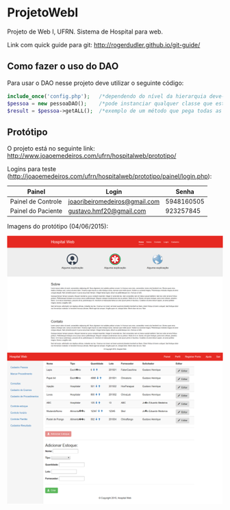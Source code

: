 # ProjetoWebI

Projeto de Web I, UFRN. 
Sistema de Hospital para web.

Link com quick guide para git: http://rogerdudler.github.io/git-guide/

## Como fazer o uso do DAO
Para usar o DAO nesse projeto deve utilizar o seguinte código:

```php
include_once('config.php');	  /*dependendo do nível da hierarquia deve-se mudar o caminho do config.php*/
$pessoa = new pessoaDAO();	  /*pode instanciar qualquer classe que estende de DAO*/
$result = $pessoa->getALL();  /*exemplo de um método que pega todas as tuplas da tabela instanciada, retornando o resultado do mysqli direto, necessário iterar sobre as linhas para mostrar o resultado no sistema.*/
```

## Protótipo

O projeto está no seguinte link: http://www.joaoemedeiros.com/ufrn/hospitalweb/prototipo/

Logins para teste (http://joaoemedeiros.com/ufrn/hospitalweb/prototipo/painel/login.php):

Painel | Login | Senha 
------ | ----- | -----
Painel de Controle | joaoribeiromedeiros@gmail.com | 5948160505
Painel do Paciente | gustavo.hmf20@gmail.com | 923257845

Imagens do protótipo (04/06/2015):

![Alt text](/screenshots/pagina_principal.png?raw=true "Página Pricipal")
![Alt text](/screenshots/controle_estoque.png?raw=true "Controle Estoque")
